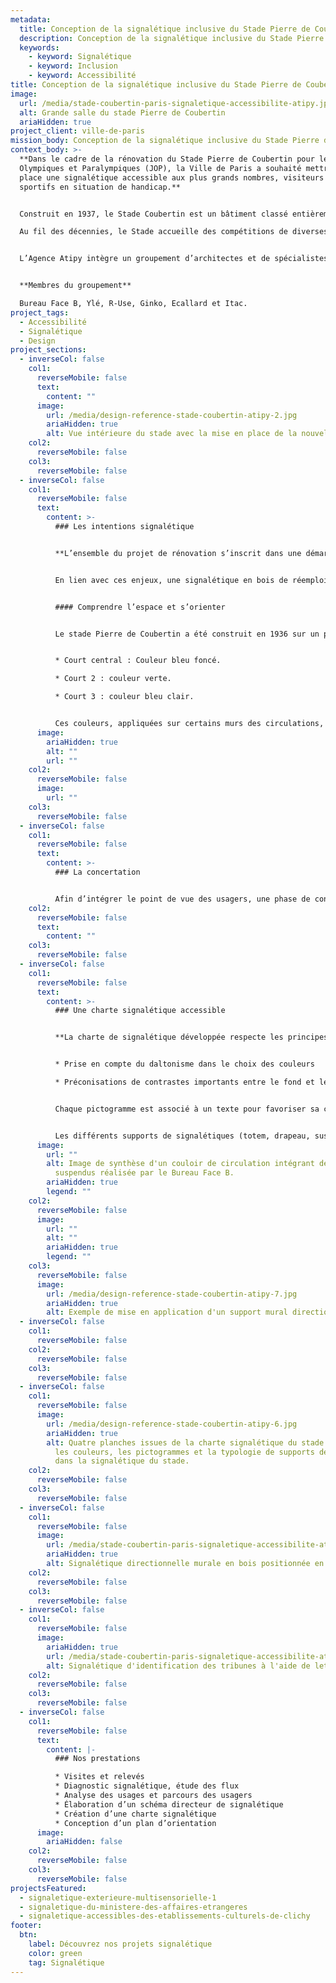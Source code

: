 ```yaml
---
metadata:
  title: Conception de la signalétique inclusive du Stade Pierre de Coubertin
  description: Conception de la signalétique inclusive du Stade Pierre de Coubertin à Paris
  keywords:
    - keyword: Signalétique
    - keyword: Inclusion
    - keyword: Accessibilité
title: Conception de la signalétique inclusive du Stade Pierre de Coubertin
image:
  url: /media/stade-coubertin-paris-signaletique-accessibilite-atipy.jpg
  alt: Grande salle du stade Pierre de Coubertin
  ariaHidden: true
project_client: ville-de-paris
mission_body: Conception de la signalétique inclusive du Stade Pierre de Coubertin à Paris.
context_body: >-
  **Dans le cadre de la rénovation du Stade Pierre de Coubertin pour les Jeux
  Olympiques et Paralympiques (JOP), la Ville de Paris a souhaité mettre en
  place une signalétique accessible aux plus grands nombres, visiteurs et
  sportifs en situation de handicap.** 


  Construit en 1937, le Stade Coubertin est un bâtiment classé entièrement en briques.

  Au fil des décennies, le Stade accueille des compétitions de diverses disciplines comme le volleyball, la boxe française, le judo, le handball…


  L’Agence Atipy intègre un groupement d’architectes et de spécialistes afin d’apporter son expertise sur le sujet de la signalétique d’orientation pour tous les publics.


  **Membres du groupement**

  Bureau Face B, Ylé, R-Use, Ginko, Ecallard et Itac.
project_tags:
  - Accessibilité
  - Signalétique
  - Design
project_sections:
  - inverseCol: false
    col1:
      reverseMobile: false
      text:
        content: ""
      image:
        url: /media/design-reference-stade-coubertin-atipy-2.jpg
        ariaHidden: true
        alt: Vue intérieure du stade avec la mise en place de la nouvelle signalétique
    col2:
      reverseMobile: false
    col3:
      reverseMobile: false
  - inverseCol: false
    col1:
      reverseMobile: false
      text:
        content: >-
          ### Les intentions signalétique


          **L’ensemble du projet de rénovation s’inscrit dans une démarche de conception universelle. La Ville de Paris et la Solideo ont la volonté de proposer un héritage des jeux favorisant l’inclusion et la ville accessible. Il est également souhaité une ambition environnementale favorisant le réemploi.**


          En lien avec ces enjeux, une signalétique en bois de réemploi a été proposée.


          #### Comprendre l’espace et s’orienter


          Le stade Pierre de Coubertin a été construit en 1936 sur un plan symétrique avec à sa pointe le hall 1. Ce plan reprend la configuration d’un podium. La symétrie du bâtiment rend l’orientation compliquée. En effet, l’usager manque de repères. Pour améliorer le repérage spatial et en complément de la signalétique, le projet de peinture intérieure s’appuie sur les couleurs existantes et dominantes :


          * Court central : Couleur bleu foncé.

          * Court 2 : couleur verte.

          * Court 3 : couleur bleu clair.


          Ces couleurs, appliquées sur certains murs des circulations, sont perceptibles par des personnes daltoniennes. Elles ne transmettent pas à elles seules une information, mais viennent en complément des supports signalétique.
      image:
        ariaHidden: true
        alt: ""
        url: ""
    col2:
      reverseMobile: false
      image:
        url: ""
    col3:
      reverseMobile: false
  - inverseCol: false
    col1:
      reverseMobile: false
      text:
        content: >-
          ### La concertation


          Afin d’intégrer le point de vue des usagers, une phase de concertation avec les visiteurs en situation de handicap a été mise en place par le pôle ingénierie d'Atipy. Le projet de rénovation et de signalétique est soumis à diverses associations (APF, AVH…). À l’issue de ces rencontres, les remarques sont prises en compte et intégrées au projet.
    col2:
      reverseMobile: false
      text:
        content: ""
    col3:
      reverseMobile: false
  - inverseCol: false
    col1:
      reverseMobile: false
      text:
        content: >-
          ### Une charte signalétique accessible


          **La charte de signalétique développée respecte les principes de lisibilité, visibilité et compréhension indispensables à un système d’orientation efficace.**


          * Prise en compte du daltonisme dans le choix des couleurs

          * Préconisations de contrastes importants entre le fond et le texte.


          Chaque pictogramme est associé à un texte pour favoriser sa compréhension. La version pleine des pictogrammes est préférée. Une typographie, en lien avec la charte graphique de la Ville de Paris, a été retenue&nbsp;: Arial.


          Les différents supports de signalétiques (totem, drapeau, suspendu, plaque de porte et imposte) sont réalisés en bois résineux clair pour permettre un contraste important avec les textes et les pictogrammes. Dans les circulations du court central, les supports en drapeau font face au sens de circulation. Positionnés perpendiculaires au cheminement, ces supports dirigent le public vers les places. Dans le cheminement inverse, à la sortie des tribunes, les supports totems positionnés de face en haut des escaliers orientent le public vers les sorties et les espaces de services (toilettes, buvettes, etc…).
      image:
        url: ""
        alt: Image de synthèse d'un couloir de circulation intégrant des supports
          suspendus réalisée par le Bureau Face B.
        ariaHidden: true
        legend: ""
    col2:
      reverseMobile: false
      image:
        url: ""
        alt: ""
        ariaHidden: true
        legend: ""
    col3:
      reverseMobile: false
      image:
        url: /media/design-reference-stade-coubertin-atipy-7.jpg
        ariaHidden: true
        alt: Exemple de mise en application d'un support mural directionnel.
  - inverseCol: false
    col1:
      reverseMobile: false
    col2:
      reverseMobile: false
    col3:
      reverseMobile: false
  - inverseCol: false
    col1:
      reverseMobile: false
      image:
        url: /media/design-reference-stade-coubertin-atipy-6.jpg
        ariaHidden: true
        alt: Quatre planches issues de la charte signalétique du stade. Elles détaillent
          les couleurs, les pictogrammes et la typologie de supports déployés
          dans la signalétique du stade.
    col2:
      reverseMobile: false
    col3:
      reverseMobile: false
  - inverseCol: false
    col1:
      reverseMobile: false
      image:
        url: /media/stade-coubertin-paris-signaletique-accessibilite-atipy-2.jpg
        ariaHidden: true
        alt: Signalétique directionnelle murale en bois positionnée en bas d'un escalier
    col2:
      reverseMobile: false
    col3:
      reverseMobile: false
  - inverseCol: false
    col1:
      reverseMobile: false
      image:
        ariaHidden: true
        url: /media/stade-coubertin-paris-signaletique-accessibilite-atipy-3.jpg
        alt: Signalétique d'identification des tribunes à l'aide de lettres.
    col2:
      reverseMobile: false
    col3:
      reverseMobile: false
  - inverseCol: false
    col1:
      reverseMobile: false
      text:
        content: |-
          ### Nos prestations

          * Visites et relevés
          * Diagnostic signalétique, étude des flux
          * Analyse des usages et parcours des usagers
          * Élaboration d’un schéma directeur de signalétique
          * Création d’une charte signalétique
          * Conception d’un plan d’orientation
      image:
        ariaHidden: false
    col2:
      reverseMobile: false
    col3:
      reverseMobile: false
projectsFeatured:
  - signaletique-exterieure-multisensorielle-1
  - signaletique-du-ministere-des-affaires-etrangeres
  - signaletique-accessibles-des-etablissements-culturels-de-clichy
footer:
  btn:
    label: Découvrez nos projets signalétique
    color: green
    tag: Signalétique
---
```

